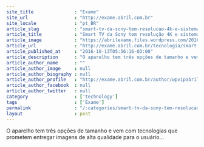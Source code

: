 ```yaml
---
site_title               : "Exame"
site_url                 : "http://exame.abril.com.br"
site_locale              : "pt_BR"
article_slug             : "smart-tv-da-sony-tem-resolucao-4k-e-sistema-android"
article_title            : "Smart TV da Sony tem resolução 4K e sistema Android"
article_image            : "https://abrilexame.files.wordpress.com/2016/10/size_960_16_9_sony_xbr.jpg?quality=70&strip=all&w=960"
article_url              : "http://exame.abril.com.br/tecnologia/smart-tv-da-sony-tem-resolucao-4k-e-sistema-android/"
article_published_at     : "2016-10-13T05:56:16-03:00"
article_description      : "O aparelho tem três opções de tamanho e vem com tecnologias que prometem entregar imagens de alta qualidade para o usuário..."
article_author_name      : ""
article_author_image     : null
article_author_biography : null
article_author_profile   : "http://exame.abril.com.br/author/wpvipabril/"
article_author_facebook  : null
article_author_twitter   : null
category                 : ['technology']
tags                     : ['Exame']
permalink                : "/:categories/smart-tv-da-sony-tem-resolucao-4k-e-sistema-android/"
layout                   : post
---
```


O aparelho tem três opções de tamanho e vem com tecnologias que prometem entregar imagens de alta qualidade para o usuário...
